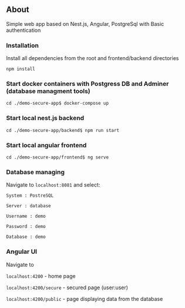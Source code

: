 ## About
Simple web app based on Nest.js, Angular, PostgreSql with Basic authentication

### Installation

Install all dependencies from the root and frontend/backend directories

`npm install`

### Start docker containers with Postgress DB and Adminer (database managment tools)
`cd ./demo-secure-app$ docker-compose up`

### Start local nest.js backend
`cd ./demo-secure-app/backend$ npm run start`

### Start local angular frontend
`cd ./demo-secure-app/frontend$ ng serve`

### Database managing
Navigate to `localhost:8081` and select:
```
System : PostreSQL

Server : database

Username : demo

Password : demo

Database : demo
```
### Angular UI
Navigate to 

`localhost:4200` - home page

`localhost:4200/secure` - secured page (user:user)

`localhost:4200/public` - page displaying data from the database
